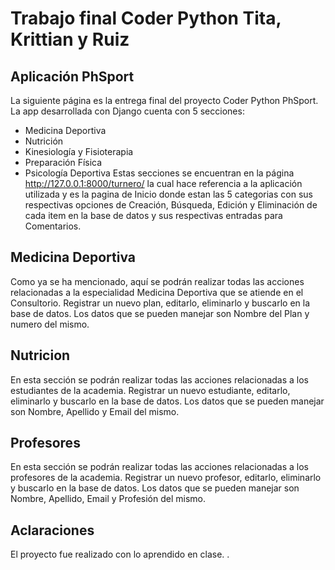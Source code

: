 # Trabajo final Coder Python Tita, Krittian y Ruiz
## Aplicación PhSport

La siguiente página es la entrega final del proyecto Coder Python PhSport.
La app desarrollada con Django cuenta con 5 secciones:
* Medicina Deportiva
* Nutrición
* Kinesiología y Fisioterapia
* Preparación Física
* Psicología Deportiva
Estas secciones se encuentran en la página http://127.0.0.1:8000/turnero/ la cual hace referencia a la aplicación utilizada y es la pagina de Inicio donde estan las 5 categorias con sus respectivas opciones de Creación, Búsqueda, Edición y Eliminación de cada item en la base de datos y sus respectivas entradas para Comentarios.

## Medicina Deportiva

Como ya se ha mencionado, aquí se podrán realizar todas las acciones relacionadas a la especialidad Medicina Deportiva que se atiende en el Consultorio. Registrar un nuevo plan, editarlo, eliminarlo y buscarlo en la base de datos. Los datos que se pueden manejar son Nombre del Plan y numero del mismo.
## Nutricion

En esta sección se podrán realizar todas las acciones relacionadas a los estudiantes de la academia. Registrar un nuevo estudiante, editarlo, eliminarlo y buscarlo en la base de datos. Los datos que se pueden manejar son Nombre, Apellido y Email del mismo.

## Profesores

En esta sección se podrán realizar todas las acciones relacionadas a los profesores de la academia. Registrar un nuevo profesor, editarlo, eliminarlo y buscarlo en la base de datos. Los datos que se pueden manejar son Nombre, Apellido, Email y Profesión del mismo.



## Aclaraciones

El proyecto fue realizado con lo aprendido en clase.
.